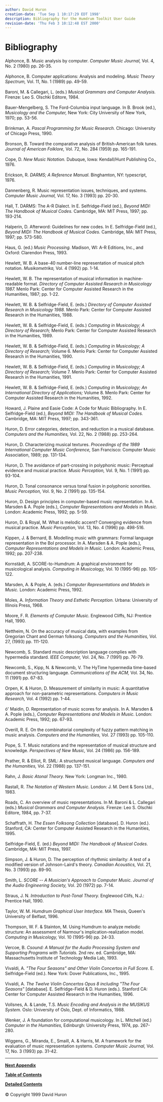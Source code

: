 ```yaml
---
author: David Huron
creation-date: 'Tue Sep 1 10:17:29 EDT 1998'
description: Bibliography for the Humdrum Toolkit User Guide
revision-date: 'Thu Feb 3 10:12:48 EST 2000'
---
```


Bibliography
============



Alphonce, B. Music analysis by computer. *Computer Music Journal,* Vol.
4, No. 2 (1980) pp. 26-35.\
\
Alphonce, B. Computer applications: Analysis and modeling. *Music Theory
Spectrum,* Vol. 11, No. 1 (1989) pp. 49-59.\
\
Baroni, M. & Callegari, L. (eds.) *Musical Grammars and Computer
Analysis.* Firenze: Leo S. Olschki Editore, 1984.\
\
Bauer-Mengelberg, S. The Ford-Columbia input language. In B. Brook
(ed.), *Musicology and the Computer,* New York: City University of New
York, 1970; pp. 53-56.\
\
Brinkman, A. *Pascal Programming for Music Research.* Chicago:
University of Chicago Press, 1990.\
\
Bronson, B. Toward the comparative analysis of British-American folk
tunes. *Journal of American Folklore,* Vol. 72, No. 284 (1959) pp.
165-191.\
\
Cope, D. *New Music Notation.* Dubuque, Iowa: Kendall/Hunt Publishing
Co., 1976.\
\
Erickson, R. *DARMS; A Reference Manual.* Binghamton, NY: typescript,
1976.\
\
Dannenberg, R. Music representation issues, techniques, and systems.
*Computer Music Journal,* Vol. 17, No. 3 (1993) pp. 20-30.\
\
Hall, T. DARMS: The A-R Dialect. In E. Selfridge-Field (ed.), *Beyond
MIDI: The Handbook of Musical Codes.* Cambridge, MA: MIT Press, 1997;
pp. 193-214.\
\
Halperin, D. Afterword: Guidelines for new codes. In E. Selfridge-Field
(ed.), *Beyond MIDI: The Handbook of Musical Codes.* Cambridge, MA: MIT
Press, 1997; pp. 573-580.\
\
Haus, G. (ed.) *Music Processing.* Madison, WI: A-R Editions, Inc., and
Oxford: Clarendon Press, 1993.\
\
Hewlett, W. B. A base-40 number-line representation of musical pitch
notation. *Musikometrika,* Vol. 4 (1992) pp. 1-14.\
\
Hewlett, W. B. The representation of musical information in
machine-readable format. *Directory of Computer Assisted Research in
Musicology 1987.* Menlo Park: Center for Computer Assisted Research in
the Humanities, 1987; pp. 1-22.\
\
Hewlett, W. B. & Selfridge-Field, E. (eds.) *Directory of Computer
Assisted Research in Musicology 1988.* Menlo Park: Center for Computer
Assisted Research in the Humanities, 1988.\
\
Hewlett, W. B. & Selfridge-Field, E. (eds.) *Computing in Musicology; A
Directory of Research;* Menlo Park: Center for Computer Assisted
Research in the Humanities, 1989.\
\
Hewlett, W. B. & Selfridge-Field, E. (eds.) *Computing in Musicology; A
Directory of Research;* Volume 6. Menlo Park: Center for Computer
Assisted Research in the Humanities, 1990.\
\
Hewlett, W. B. & Selfridge-Field, E. (eds.) *Computing in Musicology; A
Directory of Research;* Volume 7. Menlo Park: Center for Computer
Assisted Research in the Humanities, 1991.\
\
Hewlett, W. B. & Selfridge-Field, E. (eds.) *Computing in Musicology; An
International Directory of Applications;* Volume 8. Menlo Park: Center
for Computer Assisted Research in the Humanities, 1992.\
\
Howard, J. Plaine and Easie Code: A Code for Music Bibliography. In E.
Selfridge-Field (ed.), *Beyond MIDI: The Handbook of Musical Codes.*
Cambridge, MA: MIT Press, 1997; pp. 343-361.\
\
Huron, D. Error categories, detection, and reduction in a musical
database. *Computers and the Humanities,* Vol. 22, No. 2 (1988) pp.
253-264.\
\
Huron, D. Characterizing musical textures. *Proceedings of the 1989
International Computer Music Conference,* San Francisco: Computer Music
Association, 1989; pp. 131-134.\
\
Huron, D. The avoidance of part-crossing in polyphonic music: Perceptual
evidence and musical practice. *Music Perception,* Vol. 9, No. 1 (1991)
pp. 93-104.\
\
Huron, D. Tonal consonance versus tonal fusion in polyphonic sonorities.
*Music Perception,* Vol. 9, No. 2 (1991) pp. 135-154.\
\
Huron, D. Design principles in computer-based music representation. In
A. Marsden & A. Pople (eds.), *Computer Representations and Models in
Music.* London: Academic Press, 1992; pp. 5-59.\
\
Huron, D. & Royal, M. What is melodic accent? Converging evidence from
musical practice. *Music Perception,* Vol. 13, No. 4 (1996) pp.
498-516.\
\
Kippen, J. & Bernard, B. Modelling music with grammars: Formal language
representation in the Bol processor. In A. Marsden & A. Pople (eds.),
*Computer Representations and Models in Music.* London: Academic Press,
1992; pp. 207-238.\
\
Kornstädt, A. SCORE-to-Humdrum: A graphical environment for
musicological analysis. *Computing in Musicology,* Vol. 10 (1995-96) pp.
105-122.\
\
Marsden, A. & Pople, A. (eds.) *Computer Representations and Models in
Music.* London: Academic Press, 1992.\
\
Moles, A. *Information Theory and Esthetic Perception.* Urbana:
University of Illinois Press, 1968.\
\
Moore, F. R. *Elements of Computer Music.* Englewood Cliffs, NJ:
Prentice Hall, 1990.\
\
Nettheim, N. On the accuracy of musical data, with examples from
Gregorian Chant and German folksong. *Computers and the Humanities,*
Vol. 27, (1993) pp. 111-120.\
\
Newcomb, S. Standard music description language complies with hypermedia
standard. *IEEE Computer,* Vol. 24, No. 7 (1991) pp. 76-79.\
\
Newcomb, S., Kipp, N. & Newcomb, V. The HyTime hypermedia time-based
document structuring language. *Communications of the ACM,* Vol. 34, No.
11 (1991) pp. 67-83.\
\
Orpen, K. & Huron, D. Measurement of similarity in music: A quantitative
approach for non-parametric representations. *Computers in Music
Research,* Vol. 4 (1992) pp. 1-44.\
\
ó\' Maidin, D. Representation of music scores for analysis. In A.
Marsden & A. Pople (eds.), *Computer Representations and Models in
Music.* London: Academic Press, 1992; pp. 67-93.\
\
Overill, R. E. On the combinatorial complexity of fuzzy pattern matching
in music analysis. *Computers and the Humanities,* Vol. 27 (1993) pp.
105-110.\
\
Pope, S. T. Music notations and the representation of musical structure
and knowledge. *Perspectives of New Music,* Vol. 24 (1986) pp. 156-189.\
\
Prather, R. & Elliot, R. SML: A structured musical language. *Computers
and the Humanities,* Vol. 22 (1988) pp. 137-151.\
\
Rahn, J. *Basic Atonal Theory.* New York: Longman Inc., 1980.\
\
Rastall, R. *The Notation of Western Music.* London: J. M. Dent & Sons
Ltd., 1983.\
\
Roads, C. An overview of music representations. In M. Baroni & L.
Callegari (eds.) *Musical Grammars and Computer Analysis.* Firenze: Leo
S. Olschki Editore, 1984, pp. 7-37.\
\
Schaffrath, H. *The Essen Folksong Collection* \[database\]. D. Huron
(ed.). Stanford, CA: Center for Computer Assisted Research in the
Humanities, 1995.\
\
Selfridge-Field, E. (ed.) *Beyond MIDI: The Handbook of Musical Codes.*
Cambridge, MA: MIT Press, 1997.\
\
Simpson, J. & Huron, D. The perception of rhythmic similarity: A test of
a modified version of Johnson-Laird\'s theory. *Canadian Acoustics,*
Vol. 21, No. 3 (1993) pp. 89-90.\
\
Smith, L. *SCORE \-- A Musician\'s Approach to Computer Music.* *Journal
of the Audio Engineering Society,* Vol. 20 (1972) pp. 7-14.\
\
Straus, J. N. *Introduction to Post-Tonal Theory.* Englewood Clifs,
N.J.: Prentice Hall, 1990.\
\
Taylor, W. M. *Humdrum Graphical User Interface.* MA Thesis, Queen\'s
University of Belfast, 1996.\
\
Thompson, W. F. & Stainton, M. Using Humdrum to analyze melodic
structure: An assessment of Narmour\'s implication-realization model.
*Computing in Musicology,* Vol. 10 (1995-96) pp. 24-33.\
\
Vercoe, B. *Csound: A Manual for the Audio Processing System and
Supporting Programs* *with Tutorials.* 2nd rev. ed. Cambridge, MA:
Massachusetts Institute of Technology Media Lab, 1993.\
\
Vivaldi, A. *\"The Four Seasons\" and Other Violin Concertos in Full
Score.* E. Selfridge-Field (ed.). New York: Dover Publications, Inc.,
1995.\
\
Vivaldi, A. *The Twelve Violin Concertos Opus 8 including \"The Four
Seasons\"* \[database\]. E. Selfridge-Field & D. Huron (eds.). Stanford
CA: Center for Computer Assisted Research in the Humanities, 1996.\
\
Vollsnes, A. & Lande, T.S. *Music Encoding and Analysis in the MUSIKUS
System.* Oslo: University of Oslo, Dept. of Informatics, 1988.\
\
Wenker, J. A foundation for computational musicology. In L. Mitchell
(ed.) *Computer in the Humanities,* Edinburgh: University Press, 1974,
pp. 267-280.\
\
Wiggens, G., Miranda, E., Smaill, A. & Harris, M. A framework for the
evaluation of music representation systems. *Computer Music Journal,*
Vol. 17, No. 3 (1993) pp. 31-42.

------------------------------------------------------------------------


[**Next Appendix**](guide.append1.html)

[**Table of Contents**](guide.toc.html)

[**Detailed Contents**](guide.toc.detailed.html)\
\
© Copyright 1999 David Huron

